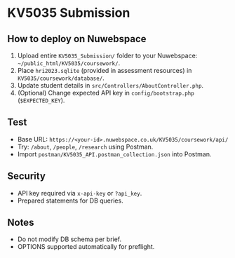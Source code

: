 # KV5035 Submission

## How to deploy on Nuwebspace
1. Upload entire `KV5035_Submission/` folder to your Nuwebspace: `~/public_html/KV5035/coursework/`.
2. Place `hri2023.sqlite` (provided in assessment resources) in `KV5035/coursework/database/`.
3. Update student details in `src/Controllers/AboutController.php`.
4. (Optional) Change expected API key in `config/bootstrap.php` (`$EXPECTED_KEY`).

## Test
- Base URL: `https://<your-id>.nuwebspace.co.uk/KV5035/coursework/api/`
- Try: `/about`, `/people`, `/research` using Postman.
- Import `postman/KV5035_API.postman_collection.json` into Postman.

## Security
- API key required via `x-api-key` or `?api_key`.
- Prepared statements for DB queries.

## Notes
- Do not modify DB schema per brief.
- OPTIONS supported automatically for preflight.